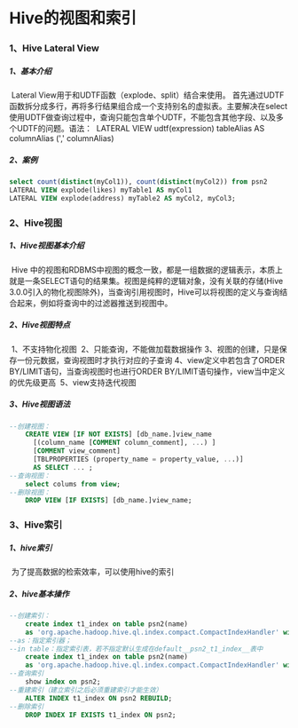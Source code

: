 # Hive的视图和索引

### 1、Hive Lateral View

##### 	1、基本介绍

​		Lateral View用于和UDTF函数（explode、split）结合来使用。
​		首先通过UDTF函数拆分成多行，再将多行结果组合成一个支持别名的虚拟表。主要解决在select使用UDTF做查询过程中，查询只能包含单个UDTF，不能包含其他字段、以及多个UDTF的问题。
​		语法：
​			LATERAL VIEW udtf(expression) tableAlias AS columnAlias (',' columnAlias)

##### 	2、案例

```sql
select count(distinct(myCol1)), count(distinct(myCol2)) from psn2 
LATERAL VIEW explode(likes) myTable1 AS myCol1 
LATERAL VIEW explode(address) myTable2 AS myCol2, myCol3;
```

### 2、Hive视图

##### 	1、Hive视图基本介绍

​		Hive 中的视图和RDBMS中视图的概念一致，都是一组数据的逻辑表示，本质上就是一条SELECT语句的结果集。视图是纯粹的逻辑对象，没有关联的存储(Hive 3.0.0引入的物化视图除外)，当查询引用视图时，Hive可以将视图的定义与查询结合起来，例如将查询中的过滤器推送到视图中。

##### 	2、Hive视图特点

​		1、不支持物化视图
​		2、只能查询，不能做加载数据操作
​		3、视图的创建，只是保存一份元数据，查询视图时才执行对应的子查询
​		4、view定义中若包含了ORDER BY/LIMIT语句，当查询视图时也进行ORDER BY/LIMIT语句操作，view当中定义的优先级更高
​		5、view支持迭代视图

##### 	3、Hive视图语法

```sql
--创建视图：
	CREATE VIEW [IF NOT EXISTS] [db_name.]view_name 
	  [(column_name [COMMENT column_comment], ...) ]
	  [COMMENT view_comment]
	  [TBLPROPERTIES (property_name = property_value, ...)]
	  AS SELECT ... ;
--查询视图：
	select colums from view;
--删除视图：
	DROP VIEW [IF EXISTS] [db_name.]view_name;
```

### 3、Hive索引

##### 	1、hive索引

​		为了提高数据的检索效率，可以使用hive的索引

##### 	2、hive基本操作

```sql
--创建索引：
	create index t1_index on table psn2(name) 
	as 'org.apache.hadoop.hive.ql.index.compact.CompactIndexHandler' with deferred rebuild in table t1_index_table;
--as：指定索引器；
--in table：指定索引表，若不指定默认生成在default__psn2_t1_index__表中
	create index t1_index on table psn2(name) 
	as 'org.apache.hadoop.hive.ql.index.compact.CompactIndexHandler' with deferred rebuild;
--查询索引
	show index on psn2;
--重建索引（建立索引之后必须重建索引才能生效）
	ALTER INDEX t1_index ON psn2 REBUILD;
--删除索引
	DROP INDEX IF EXISTS t1_index ON psn2;
```

